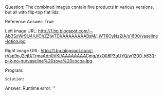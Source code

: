 Question: The combined images contain five products in various versions, but all with flip-top flat lids.

Reference Answer: True

Left image URL: http://1.bp.blogspot.com/--Ab3SxWr9U4/UIOhZZIwTDI/AAAAAAAABsM/_WTROyNzZiA/s1600/vaseline-lotion.jpg

Right image URL: http://1.bp.blogspot.com/-rVsp9nJ2ejU/TrmaAdp0VKI/AAAAAAAACmg/dxO08P3uUYQ/w1200-h630-p-k-no-nu/vaseline%20soya%20cocoa.jpg

Program:

```
Solution:
```
Answer: Runtime error: ''

